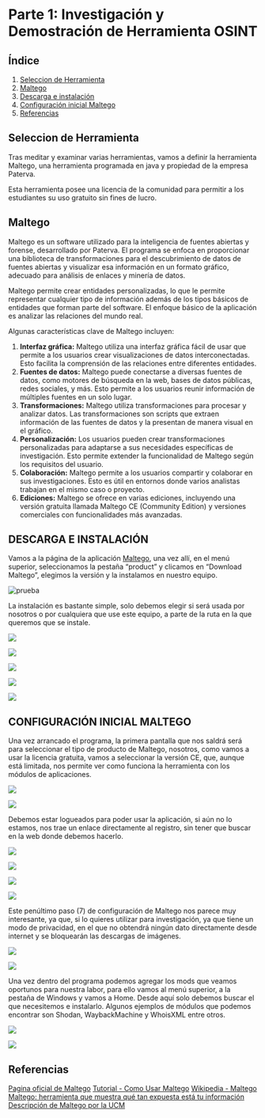 # Parte 1: Investigación y Demostración de Herramienta OSINT
## Índice  
1. [Seleccion de Herramienta](#id1)
2. [Maltego](#id2)
3. [Descarga e instalación](#id3)
4. [Configuración inicial Maltego](#id4)
5. [Referencias](#id5)

## Seleccion de Herramienta<a name="id1"></a>

Tras meditar y examinar varias herramientas, vamos a definir la herramienta Maltego, una herramienta programada en java y propiedad de la empresa Paterva.

Esta herramienta posee una licencia de la comunidad para permitir a los estudiantes su uso gratuito sin fines de lucro.

## Maltego<a name="id2"></a>

Maltego es un software utilizado para la inteligencia de fuentes abiertas y forense, desarrollado por Paterva. El programa se enfoca en proporcionar una biblioteca de transformaciones para el descubrimiento de datos de fuentes abiertas y visualizar esa información en un formato gráfico, adecuado para análisis de enlaces y minería de datos. 

Maltego permite crear entidades personalizadas, lo que le permite representar cualquier tipo de información además de los tipos básicos de entidades que forman parte del software. El enfoque básico de la aplicación es analizar las relaciones del mundo real.

Algunas características clave de Maltego incluyen:

1. **Interfaz gráfica:**  Maltego utiliza una interfaz gráfica fácil de usar que permite a los usuarios crear visualizaciones de datos interconectadas. Esto facilita la comprensión de las relaciones entre diferentes entidades.
2. **Fuentes de datos:** Maltego puede conectarse a diversas fuentes de datos, como motores de búsqueda en la web, bases de datos públicas, redes sociales, y más. Esto permite a los usuarios reunir información de múltiples fuentes en un solo lugar.
3. **Transformaciones:** Maltego utiliza transformaciones para procesar y analizar datos. Las transformaciones son scripts que extraen información de las fuentes de datos y la presentan de manera visual en el gráfico.
4. **Personalización:** Los usuarios pueden crear transformaciones personalizadas para adaptarse a sus necesidades específicas de investigación. Esto permite extender la funcionalidad de Maltego según los requisitos del usuario.
5. **Colaboración:** Maltego permite a los usuarios compartir y colaborar en sus investigaciones. Esto es útil en entornos donde varios analistas trabajan en el mismo caso o proyecto.
6. **Ediciones:** Maltego se ofrece en varias ediciones, incluyendo una versión gratuita llamada Maltego CE (Community Edition) y versiones comerciales con funcionalidades más avanzadas.

## DESCARGA E INSTALACIÓN<a name="id2"></a>
Vamos a la página de la aplicación [Maltego](https://www.maltego.com), una vez allí, en el menú superior, seleccionamos la pestaña “product” y clicamos en “Download Maltego”, elegimos la versión y la instalamos en nuestro equipo.

![prueba](img/Aspose.Words.1faf0c9e-02ad-4db6-b73a-8ea5766580e2.001.png)

La instalación es bastante simple, solo debemos elegir si será usada por nosotros o por cualquiera que use este equipo, a parte de la ruta en la que queremos que se instale.

![](img/Aspose.Words.1faf0c9e-02ad-4db6-b73a-8ea5766580e2.002.png)

![](img/Aspose.Words.1faf0c9e-02ad-4db6-b73a-8ea5766580e2.003.png)

![](img/Aspose.Words.1faf0c9e-02ad-4db6-b73a-8ea5766580e2.004.png)

![](img/Aspose.Words.1faf0c9e-02ad-4db6-b73a-8ea5766580e2.005.png)

![](img/Aspose.Words.1faf0c9e-02ad-4db6-b73a-8ea5766580e2.006.png)

## CONFIGURACIÓN INICIAL MALTEGO<a name="id3"></a>
Una vez arrancado el programa, la primera pantalla que nos saldrá será para seleccionar el tipo de producto de Maltego, nosotros, como vamos a usar la licencia gratuita, vamos a seleccionar la versión CE, que, aunque está limitada, nos permite ver como funciona la herramienta con los módulos de aplicaciones.

![](img/Aspose.Words.1faf0c9e-02ad-4db6-b73a-8ea5766580e2.007.png)

![](img/Aspose.Words.1faf0c9e-02ad-4db6-b73a-8ea5766580e2.008.png)

Debemos estar logueados para poder usar la aplicación, si aún no lo estamos, nos trae un enlace directamente al registro, sin tener que buscar en la web donde debemos hacerlo. 

![](img/Aspose.Words.1faf0c9e-02ad-4db6-b73a-8ea5766580e2.009.png)

![](img/Aspose.Words.1faf0c9e-02ad-4db6-b73a-8ea5766580e2.010.png)

![](img/Aspose.Words.1faf0c9e-02ad-4db6-b73a-8ea5766580e2.011.png)

![](img/Aspose.Words.1faf0c9e-02ad-4db6-b73a-8ea5766580e2.012.png)

Este penúltimo paso (7) de configuración de Maltego nos parece muy interesante, ya que, si lo quieres utilizar para investigación, ya que tiene un modo de privacidad, en el que no obtendrá ningún dato directamente desde internet y se bloquearán las descargas de imágenes. 

![](img/Aspose.Words.1faf0c9e-02ad-4db6-b73a-8ea5766580e2.013.png)

![](img/Aspose.Words.1faf0c9e-02ad-4db6-b73a-8ea5766580e2.014.png)

Una vez dentro del programa podemos agregar los mods que veamos oportunos para nuestra labor, para ello vamos al menú superior, a la pestaña de Windows y vamos a Home. Desde aquí solo debemos buscar el que necesitemos e instalarlo. Algunos ejemplos de módulos que podemos encontrar son Shodan, WaybackMachine y WhoisXML entre otros.

![](img/Aspose.Words.1faf0c9e-02ad-4db6-b73a-8ea5766580e2.015.png)

![](img/Aspose.Words.1faf0c9e-02ad-4db6-b73a-8ea5766580e2.016.png)


## Referencias <a name="id4"></a>
[Pagina oficial de Maltego](https://www.maltego.com/)
[Tutorial - Como Usar Maltego](https://www.youtube.com/watch?v=Ph_KmKY1yEM&ab_channel=TheGoodHacker)
[Wikipedia - Maltego](https://es.wikipedia.org/wiki/Maltego)
[Maltego: herramienta que muestra qué tan expuesta está tu información](https://www.welivesecurity.com/la-es/2023/05/11/maltego-herramienta-muestra-tan-expuesto-estas-internet/)
[Descripción de Maltego por la UCM](https://www.ucm.es/pimcd2014-free-software/maltego)

